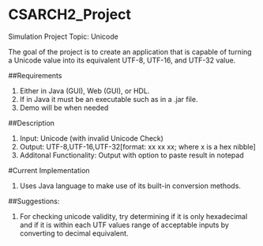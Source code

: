 # CSARCH2_Project
Simulation Project
Topic: Unicode

The goal of the project is to create an application that is capable of turning a Unicode value into its equivalent UTF-8, UTF-16, and UTF-32 value.

##Requirements
1. Either in Java (GUI), Web (GUI), or HDL.
2. If in Java it must be an executable such as in a .jar file.
3. Demo will be when needed

##Description
1. Input: Unicode (with invalid Unicode Check)
2. Output: UTF-8,UTF-16,UTF-32[format: xx xx xx; where x is a hex nibble]
3. Additonal Functionality: Output with option to paste result in notepad

#Current Implementation
1. Uses Java language to make use of its built-in conversion methods.

##Suggestions:
1. For checking unicode validity, try determining if it is only hexadecimal and if it is within each UTF values range of acceptable inputs by converting to decimal equivalent.
